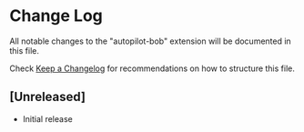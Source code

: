 # Change Log

All notable changes to the "autopilot-bob" extension will be documented in this file.

Check [Keep a Changelog](http://keepachangelog.com/) for recommendations on how to structure this file.

## [Unreleased]

- Initial release